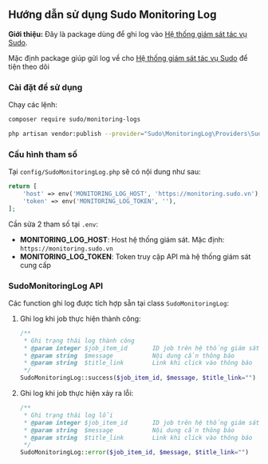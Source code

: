 ## Hướng dẫn sử dụng Sudo Monitoring Log ##

**Giới thiệu:** Đây là package dùng để ghi log vào [Hệ thống giám sát tác vụ Sudo](https://monitoring.sudo.vn).

Mặc định package giúp gửi log về cho [Hệ thống giám sát tác vụ Sudo](https://monitoring.sudo.vn) để tiện theo dõi

### Cài đặt để sử dụng ###

Chạy các lệnh:

```bash
composer require sudo/monitoring-logs

php artisan vendor:publish --provider="Sudo\MonitoringLog\Providers\SudoMonitoringLogServiceProvider"
```

### Cấu hình tham số ###

Tại ``config/SudoMonitoringLog.php`` sẽ có nội dung như sau:

```php
return [
    'host' => env('MONITORING_LOG_HOST', 'https://monitoring.sudo.vn'),
    'token' => env('MONITORING_LOG_TOKEN', ''),
];
```

Cần sửa 2 tham số tại ``.env``:

- **MONITORING_LOG_HOST**: Host hệ thống giám sát. Mặc định: ``https://monitoring.sudo.vn``
- **MONITORING_LOG_TOKEN**: Token truy cập API mà hệ thống giám sát cung cấp

### SudoMonitoringLog API ###

Các function ghi log được tích hợp sẵn tại class ``SudoMonitoringLog``:

1. Ghi log khi job thực hiện thành công:

    ```php
    /**
     * Ghi trạng thái log thành công
     * @param integer $job_item_id       ID job trên hệ thống giám sát
     * @param string  $message           Nội dung cần thông báo
     * @param string  $title_link        Link khi click vào thông báo
     */
    SudoMonitoringLog::success($job_item_id, $message, $title_link="")
    ```

2. Ghi log khi job thực hiện xảy ra lỗi:

    ```php
    /**
     * Ghi trạng thái log lỗi
     * @param integer $job_item_id       ID job trên hệ thống giám sát
     * @param string  $message           Nội dung cần thông báo
     * @param string  $title_link        Link khi click vào thông báo
     */
    SudoMonitoringLog::error($job_item_id, $message, $title_link="")
    ```
